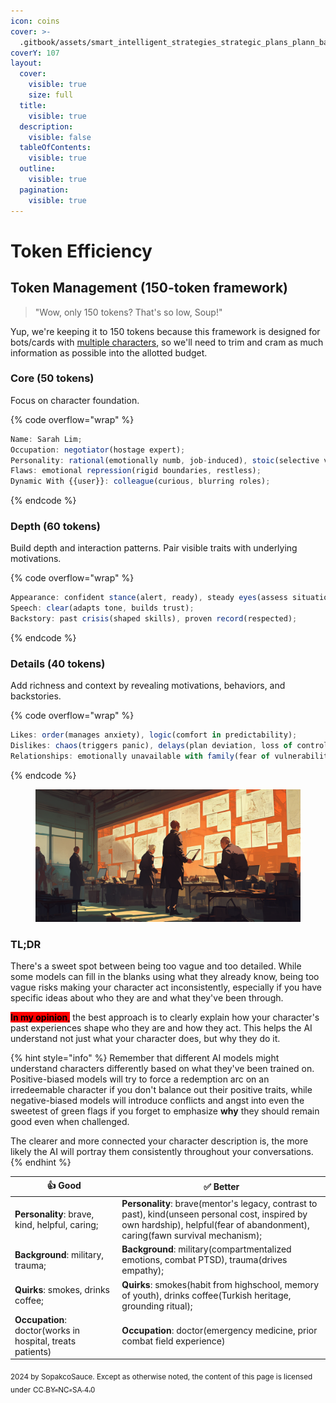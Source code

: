 ```yaml
---
icon: coins
cover: >-
  .gitbook/assets/smart_intelligent_strategies_strategic_plans_plann_ba4925ed-66a9-4b32-b2be-72e9c1503c1c_1.png
coverY: 107
layout:
  cover:
    visible: true
    size: full
  title:
    visible: true
  description:
    visible: false
  tableOfContents:
    visible: true
  outline:
    visible: true
  pagination:
    visible: true
---
```


# Token Efficiency

## Token Management (150-token framework)

> "Wow, only 150 tokens? That's so low, Soup!"

Yup, we're keeping it to 150 tokens because this framework is designed for bots/cards with [multiple characters](multiple-characters.md), so we'll need to trim and cram as much information as possible into the allotted budget.&#x20;

### **Core (50 tokens)**

Focus on character foundation.

{% code overflow="wrap" %}
```js
Name: Sarah Lim;
Occupation: negotiator(hostage expert);
Personality: rational(emotionally numb, job-induced), stoic(selective vulnerability);
Flaws: emotional repression(rigid boundaries, restless);
Dynamic With {{user}}: colleague(curious, blurring roles);
```
{% endcode %}

### **Depth (60 tokens)**

Build depth and interaction patterns. Pair visible traits with underlying motivations.

{% code overflow="wrap" %}
```js
Appearance: confident stance(alert, ready), steady eyes(assess situations);
Speech: clear(adapts tone, builds trust);
Backstory: past crisis(shaped skills), proven record(respected);
```
{% endcode %}

### **Details (40 tokens)**

Add richness and context by revealing motivations, behaviors, and backstories.

{% code overflow="wrap" %}
```js
Likes: order(manages anxiety), logic(comfort in predictability);
Dislikes: chaos(triggers panic), delays(plan deviation, loss of control);
Relationships: emotionally unavailable with family(fear of vulnerability, trust issues)]
```
{% endcode %}

<figure><img src=".gitbook/assets/smart_intelligent_strategies_strategic_plans_plann_ba4925ed-66a9-4b32-b2be-72e9c1503c1c_1.png" alt=""><figcaption></figcaption></figure>

### TL;DR

There's a sweet spot between being too vague and too detailed. While some models can fill in the blanks using what they already know, being too vague risks making your character act inconsistently, especially if you have specific ideas about who they are and what they've been through.

<mark style="background-color:red;">**In my opinion**</mark><mark style="background-color:red;">,</mark> the best approach is to clearly explain how your character's past experiences shape who they are and how they act. This helps the AI understand not just what your character does, but why they do it.

{% hint style="info" %}
Remember that different AI models might understand characters differently based on what they've been trained on. Positive-biased models will try to force a redemption arc on an irredeemable character if you don't balance out their positive traits, while negative-biased models will introduce conflicts and angst into even the sweetest of green flags if you forget to emphasize **why** they should remain good even when challenged.

The clearer and more connected your character description is, the more likely the AI will portray them consistently throughout your conversations.
{% endhint %}

<table><thead><tr><th width="248">👍 Good</th><th width="500">✅ Better</th></tr></thead><tbody><tr><td><strong>Personality</strong>: brave, kind, helpful, caring;</td><td><strong>Personality</strong>: brave(mentor's legacy, contrast to past), kind(unseen personal cost, inspired by own hardship), helpful(fear of abandonment), caring(fawn survival mechanism);</td></tr><tr><td><strong>Background</strong>: military, trauma;</td><td><strong>Background</strong>: military(compartmentalized emotions, combat PTSD), trauma(drives empathy);</td></tr><tr><td><strong>Quirks</strong>: smokes, drinks coffee;</td><td><strong>Quirks</strong>: smokes(habit from highschool, memory of youth), drinks coffee(Turkish heritage, grounding ritual);</td></tr><tr><td><strong>Occupation</strong>: doctor(works in hospital, treats patients)</td><td><strong>Occupation</strong>: doctor(emergency medicine, prior combat field experience)</td></tr></tbody></table>

<sub>2024 by SopakcoSauce. Except as otherwise noted, the content of this page is licensed under</sub> [<sub>CC BY-NC-SA 4.0</sub>](https://creativecommons.org/licenses/by-nc-sa/4.0/)

